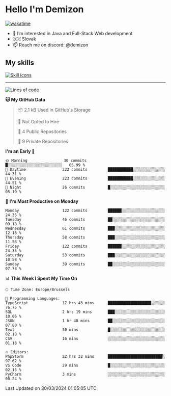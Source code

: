 # Hello I'm Demizon
[![wakatime](https://wakatime.com/badge/user/6ad1949f-d6d7-44f9-9eee-c35e54cc499b.svg)](https://wakatime.com/@6ad1949f-d6d7-44f9-9eee-c35e54cc499b)
- 👀 I’m interested in Java and Full-Stack Web development
- 🇸🇰 Slovak
- 📫 Reach me on discord: @demizon

## My skills
[![Skill icons](https://skillicons.dev/icons?i=java,js,ts,html,css,react,nextjs,tailwind,supabase,py,git,docker,linux,mysql,postgres,mongo&theme=dark)](https://github.com/Demizon3433)

---

<!--START_SECTION:waka-->
![Lines of code](https://img.shields.io/badge/From%20Hello%20World%20I%27ve%20Written-144.6%20thousand%20lines%20of%20code-blue)

**🐱 My GitHub Data** 

> 📦 2.1 kB Used in GitHub's Storage 
 > 
> 🚫 Not Opted to Hire
 > 
> 📜 4 Public Repositories 
 > 
> 🔑 9 Private Repositories 
 > 
**I'm an Early 🐤** 

```text
🌞 Morning                30 commits          █░░░░░░░░░░░░░░░░░░░░░░░░   05.99 % 
🌆 Daytime                222 commits         ███████████░░░░░░░░░░░░░░   44.31 % 
🌃 Evening                223 commits         ███████████░░░░░░░░░░░░░░   44.51 % 
🌙 Night                  26 commits          █░░░░░░░░░░░░░░░░░░░░░░░░   05.19 % 
```
📅 **I'm Most Productive on Monday** 

```text
Monday                   122 commits         ██████░░░░░░░░░░░░░░░░░░░   24.35 % 
Tuesday                  46 commits          ██░░░░░░░░░░░░░░░░░░░░░░░   09.18 % 
Wednesday                61 commits          ███░░░░░░░░░░░░░░░░░░░░░░   12.18 % 
Thursday                 58 commits          ███░░░░░░░░░░░░░░░░░░░░░░   11.58 % 
Friday                   122 commits         ██████░░░░░░░░░░░░░░░░░░░   24.35 % 
Saturday                 53 commits          ███░░░░░░░░░░░░░░░░░░░░░░   10.58 % 
Sunday                   39 commits          ██░░░░░░░░░░░░░░░░░░░░░░░   07.78 % 
```


📊 **This Week I Spent My Time On** 

```text
🕑︎ Time Zone: Europe/Brussels

💬 Programming Languages: 
TypeScript               17 hrs 43 mins      ███████████████████░░░░░░   76.75 % 
SQL                      2 hrs 19 mins       ███░░░░░░░░░░░░░░░░░░░░░░   10.06 % 
JSON                     1 hr 48 mins        ██░░░░░░░░░░░░░░░░░░░░░░░   07.80 % 
Text                     30 mins             █░░░░░░░░░░░░░░░░░░░░░░░░   02.18 % 
CSV                      16 mins             ░░░░░░░░░░░░░░░░░░░░░░░░░   01.18 % 

🔥 Editors: 
PhpStorm                 22 hrs 32 mins      ████████████████████████░   97.62 % 
VS Code                  29 mins             █░░░░░░░░░░░░░░░░░░░░░░░░   02.15 % 
PyCharm                  3 mins              ░░░░░░░░░░░░░░░░░░░░░░░░░   00.24 % 
```


 Last Updated on 30/03/2024 01:05:05 UTC
<!--END_SECTION:waka-->
